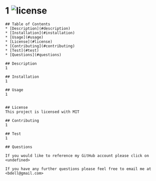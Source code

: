 # 1 ![license](https://img.shields.io/badge/license-MIT-blue)
      
    ## Table of Contents
    * [Description](#description)
    * [Installation](#installation)
    * [Usage](#usage)
    * [License](#license)
    * [Contributing](#contributing)
    * [Test](#test)
    * [Questions](#questions)
      
    ## Description
    1

    ## Installation 
    1
    
    ## Usage 
    1
    
    
    ## License
    This project is licensed with MIT
    
    ## Contributing
    1
    
    ## Test 
    1
    
    ## Questions
    
    If you would like to reference my GitHub account please click on <undefined>
    
    If you have any further questions please feel free to email me at <bdell@gmail.com>